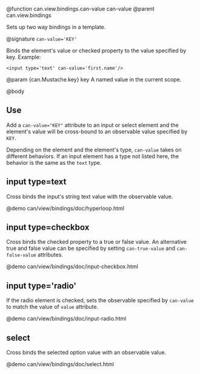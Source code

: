 @function can.view.bindings.can-value can-value
@parent can.view.bindings

Sets up two way bindings in a template.

@signature `can-value='KEY'`

Binds the element's value or checked property to the value specified by
key. Example:

    <input type='text' can-value='first.name'/>

@param {can.Mustache.key} key A named value in the current scope.

@body

## Use

Add a `can-value="KEY"` attribute to an input or select element and
the element's value will be cross-bound to an observable value specified by `KEY`.

Depending on the element and the element's type, `can-value` takes on
different behaviors.  If an input element has a type
not listed here, the behavior is the same as the `text` type.

## input type=text

Cross binds the input's string text value with the observable value.

@demo can/view/bindings/doc/hyperloop.html

## input type=checkbox

Cross binds the checked property to a true or false value. An alternative
true and false value can be specified by setting `can-true-value` and
`can-false-value` attributes.

@demo can/view/bindings/doc/input-checkbox.html

## input type='radio'

If the radio element is checked, sets the observable specified by `can-value` to match the value of
`value` attribute.

@demo can/view/bindings/doc/input-radio.html

## select

Cross binds the selected option value with an observable value.

@demo can/view/bindings/doc/select.html